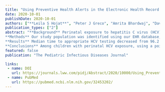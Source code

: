 ```yaml
---
title: "Using Preventive Health Alerts in the Electronic Health Record Improves Hepatitis C Virus Testing Among Infants Perinatally Exposed to Hepatitis C"
date: 2020-10-01
publishDate: 2020-10-01
authors: ["**Leila S Hojat**", "Peter J Greco", "Amrita Bhardwaj", "David Bar-Shain", "Nazha Abughali"]
publication_types: ["2"]
abstract: "**Background** Perinatal exposure to hepatitis C virus (HCV) is a major public health issue, and poor testing rates leave many children with infection unidentified. We sought to use the electronic health record (EHR) to promote guideline-directed HCV testing among infants born to mothers with HCV infection in an urban, safety-net hospital system.
**Methods** Our study population was identified using our EHR database, Epic. Children were included in the study if they had perinatal HCV exposure, were 18 months to 18 years of age and had at least 1 encounter in a primary or urgent care clinic during the study period. Our study included retrospective (October 2011 to February 2015) and prospective (February 2015 to May 2018) arms. Our EHR-based intervention was initiated in the prospective arm and recommended a one-time HCV antibody test at or after the age of 18 months using a health maintenance reminder. The health maintenance reminder activated a point-of-care alert and a linked HCV testing order set in all prespecified encounters during the intervention period.
**Results** Median time to appropriate HCV testing decreased from 96.2 months preintervention to 9.1 months postintervention (P < 0.0001), and rate of completed antibody testing increased from 14% to 61% (P < 0.0001).
**Conclusions** Among children with perinatal HCV exposure, using a point-of-care alert within the EHR significantly increased the HCV antibody testing rate in accordance with American Academy of Pediatrics (AAP) recommendations. More effective EHR-based interventions combined with increased provider awareness of appropriate HCV testing in perinatally exposed infants is imperative."
featured: false 
publication: "The Pediatric Infectious Diseases Journal"

links:
 - name: DOI
   url: https://journals.lww.com/pidj/Abstract/2020/10000/Using_Preventive_Health_Alerts_in_the_Electronic.12.aspx
 - name: PubMed
   url: https://pubmed.ncbi.nlm.nih.gov/32453202/
---
```

